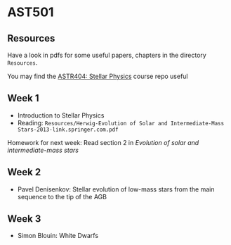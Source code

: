 # AST501

## Resources
Have a look in pdfs for some useful papers, chapters in the directory `Resources`.

You may find the [ASTR404: Stellar Physics](https://github.com/UVic-CompPhys/ASTR404) course repo useful

## Week 1
* Introduction to Stellar Physics
* Reading: `Resources/Herwig-Evolution of Solar and Intermediate-Mass Stars-2013-link.springer.com.pdf`

Homework for next week: Read section 2 in _Evolution of solar and intermediate-mass stars_

## Week 2
* Pavel Denisenkov: Stellar evolution of low-mass stars from the main sequence to the tip of the AGB

## Week 3
* Simon Blouin: White Dwarfs